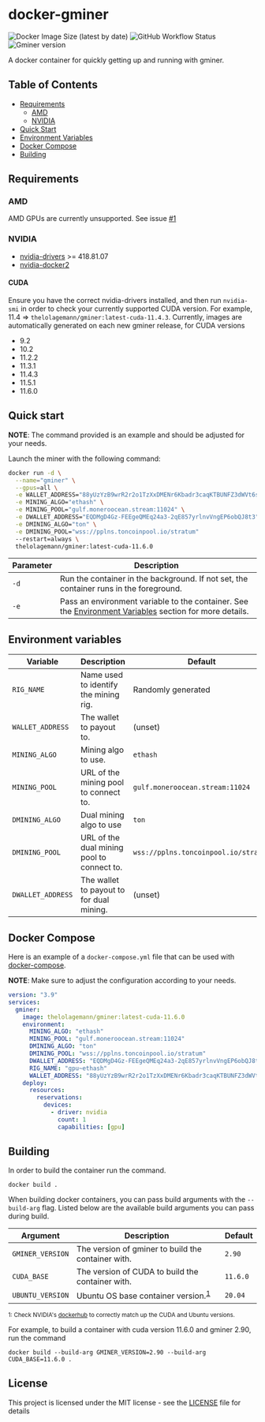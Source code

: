 # docker-gminer

![Docker Image Size (latest by date)](https://img.shields.io/docker/image-size/thelolagemann/gminer?style=flat-square)
![GitHub Workflow Status](https://img.shields.io/github/workflow/status/thelolagemann/docker-gminer/Build%20and%20publish%20docker%20image?style=flat-square)
![Gminer version](https://img.shields.io/badge/gminer-v2.90-blue?style=flat-square)

A docker container for quickly getting up and running with gminer.

## Table of Contents
* [Requirements](#requirements)
  * [AMD](#amd)
  * [NVIDIA](#nvidia)
* [Quick Start](#quick-start)
* [Environment Variables](#environment-variables)
* [Docker Compose](#docker-compose)
* [Building](#building)

## Requirements

### AMD

AMD GPUs are currently unsupported. See issue [#1](https://github.com/thelolagemann/docker-gminer/issues/1)

### NVIDIA

* [nvidia-drivers](https://www.nvidia.com/en-us/drivers/unix/) >= 418.81.07
* [nvidia-docker2](https://docs.nvidia.com/datacenter/cloud-native/container-toolkit/install-guide.html#docker)

#### CUDA
  
Ensure you have the correct nvidia-drivers installed, and then run `nvidia-smi` in order to check your currently
supported CUDA version. For example, 11.4 => `thelolagemann/gminer:latest-cuda-11.4.3`. Currently, images are 
automatically generated on each new gminer release, for CUDA versions

- 9.2
- 10.2
- 11.2.2
- 11.3.1
- 11.4.3
- 11.5.1
- 11.6.0

## Quick start

**NOTE**: The command provided is an example and should be adjusted for your needs.

Launch the miner with the following command:

```bash
docker run -d \
  --name="gminer" \
  --gpus=all \
  -e WALLET_ADDRESS="88yUzYzB9wrR2r2o1TzXxDMENr6Kbadr3caqKTBUNFZ3dWVt6sJcpWBAwMwNRtEi7nHcBcqzmExNfdNK7ughaCeUFuXXpPp" \
  -e MINING_ALGO="ethash" \
  -e MINING_POOL="gulf.moneroocean.stream:11024" \
  -e DWALLET_ADDRESS="EQDMgD4Gz-FEEgeQMEq24a3-2qE857yrlnvVngEP6obQJ8t3" \
  -e DMINING_ALGO="ton" \
  -e DMINING_POOL="wss://pplns.toncoinpool.io/stratum"
  --restart=always \
  thelolagemann/gminer:latest-cuda-11.6.0
```

| **Parameter** | **Description**                                                                                                                  |
|---------------|----------------------------------------------------------------------------------------------------------------------------------|
| `-d`          | Run the container in the background. If not set, the container runs in the foreground.                                           |
| `-e`          | Pass an environment variable to the container. See the [Environment Variables](#environment-variables) section for more details. |

## Environment variables

| **Variable**      | **Description**                            | **Default**                          |
|-------------------|--------------------------------------------|--------------------------------------|
| `RIG_NAME`        | Name used to identify the mining rig.      | Randomly generated                   |
| `WALLET_ADDRESS`  | The wallet to payout to.                   | (unset)                              |
| `MINING_ALGO`     | Mining algo to use.                        | `ethash`                             |
| `MINING_POOL`     | URL of the mining pool to connect to.      | `gulf.moneroocean.stream:11024`      |
| `DMINING_ALGO`    | Dual mining algo to use                    | `ton`                                |
| `DMINING_POOL`    | URL of the dual mining pool to connect to. | `wss://pplns.toncoinpool.io/stratum` | 
| `DWALLET_ADDRESS` | The wallet to payout to for dual mining.   | (unset)                              |

## Docker Compose

Here is an example of a `docker-compose.yml` file that can be used with [docker-compose](#https://docs.docker.com/compose).

**NOTE**: Make sure to adjust the configuration according to your needs.

```yaml
version: "3.9"
services:
  gminer:
    image: thelolagemann/gminer:latest-cuda-11.6.0
    environment:
      MINING_ALGO: "ethash"
      MINING_POOL: "gulf.moneroocean.stream:11024"
      DMINING_ALGO: "ton"
      DMINING_POOL: "wss://pplns.toncoinpool.io/stratum"
      DWALLET_ADDRESS: "EQDMgD4Gz-FEEgeQMEq24a3-2qE857yrlnvVngEP6obQJ8t3"
      RIG_NAME: "gpu~ethash"
      WALLET_ADDRESS: "88yUzYzB9wrR2r2o1TzXxDMENr6Kbadr3caqKTBUNFZ3dWVt6sJcpWBAwMwNRtEi7nHcBcqzmExNfdNK7ughaCeUFuXXpPp"
    deploy:
      resources:
        reservations:
          devices:
            - driver: nvidia
              count: 1
              capabilities: [gpu]
```

## Building
In order to build the container run the command.

```shell
docker build .
```

When building docker containers, you can pass build arguments with the `--build-arg` flag. Listed below are the available
build arguments you can pass during build.

| Argument         | Description                                              | Default  |
|------------------|----------------------------------------------------------|----------|
| `GMINER_VERSION` | The version of gminer to build the container with.       | `2.90`   |
| `CUDA_BASE`      | The version of CUDA to build the container with.         | `11.6.0` |
| `UBUNTU_VERSION` | Ubuntu OS base container version.<sup>[1](#ubuntu)</sup> | `20.04`  |

<sup><a name="ubuntu">1</a>: Check NVIDIA's [dockerhub](https://hub.docker.com/r/nvidia/cuda/tags?page=1&name=-runtime-ubuntu)
to correctly match up the CUDA and Ubuntu versions.</sup>

For example, to build a container with cuda version 11.6.0 and gminer 2.90, run the command

```shell
docker build --build-arg GMINER_VERSION=2.90 --build-arg CUDA_BASE=11.6.0 .
```

## License

This project is licensed under the MIT license - see the [LICENSE](https://github.com/thelolagemann/docker-gminer/blob/main/LICENSE) file for details